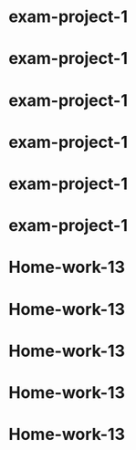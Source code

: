 # exam-project-1
# exam-project-1
# exam-project-1
# exam-project-1
# exam-project-1
# exam-project-1
# Home-work-13
# Home-work-13
# Home-work-13
# Home-work-13
# Home-work-13
